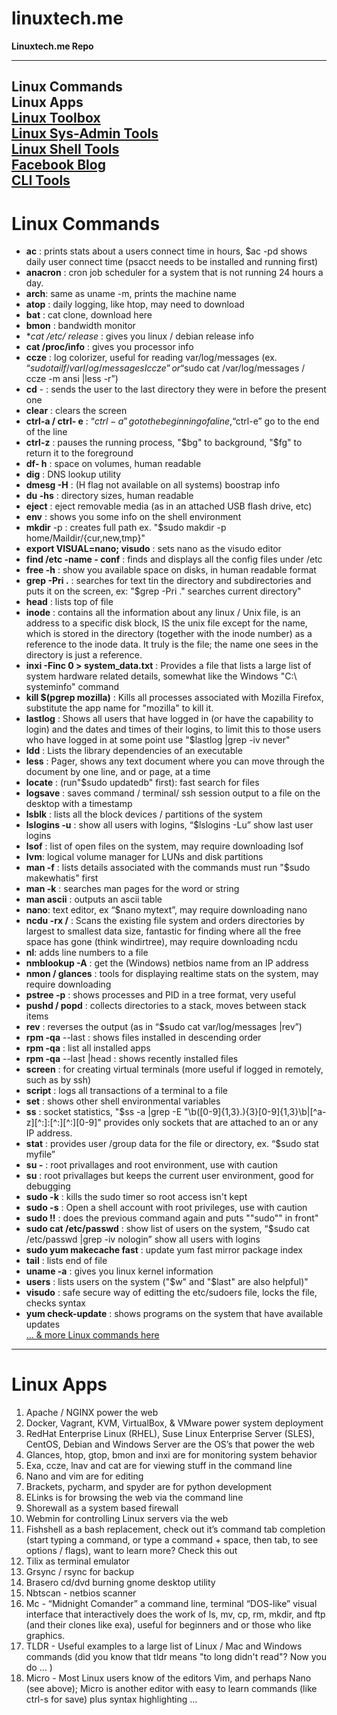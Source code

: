 # linuxtech.me

**Linuxtech.me Repo**

----
Linux Commands  
Linux Apps  
[Linux Toolbox](http://cb.vu/unixtoolbox.xhtml)  
[Linux Sys-Admin Tools](https://github.com/epcim/awesome-sysadmin2)  
[Linux Shell Tools](https://github.com/alebcay/awesome-shell/blob/master/README.md)  
[Facebook Blog](https://www.facebook.com/stewalexandercom)  
[CLI Tools](https://github.com/agarrharr/awesome-cli-apps)  
----

# Linux Commands

-  **ac** : prints stats about a users connect time in hours, $ac -pd shows daily user connect time (​psacct needs to be installed and running first)  
-  **anacron** : cron job scheduler for a system that is not running 24 hours a day.  
-  **arch**: same as uname -m, prints the machine name  
-  **atop** : daily logging, like htop, may need to download  
-  **bat** : cat clone, download here  
-  **bmon** : bandwidth monitor  
-  **cat /etc/ *release** : gives you linux / debian release info  
-  **cat /proc/info** : gives you processor info  
-  **ccze** : log colorizer, useful for reading var/log/messages (ex. “$sudo tailf /varl/og/messages I ccze” or “$sudo cat /var/log/messages / ccze -m ansi |less -r”)  
-  **cd** - : sends the user to the last directory they were in before the present one  
-  **clear** : clears the screen  
-  **ctrl-a / ctrl- e** : “$ctrl-a” go to the beginning of a line, “$ctrl-e” go to the end of the line  
-  **ctrl-z** : pauses the running process, "$bg" to background, "$fg" to return it to the foreground  
-  **df- h** : space on volumes, human readable  
-  **dig** : DNS lookup utility  
-  **dmesg -H** : (H flag not available on all systems) boostrap info  
-  **du -hs** : directory sizes, human readable  
-  **eject** : eject removable media (as in an attached USB flash drive, etc)  
-  **env** : shows you some info on the shell environment  
-  **mkdir** -p : creates full path ex. "$sudo makdir -p home/Maildir/{cur,new,tmp}"  
-  **export VISUAL=nano; visudo** : sets nano as the visudo editor  
-  **find /etc -name - conf** : finds and displays all the config files under /etc  
-  **free -h** : show you available space on disks, in human readable format  
-  **grep -Pri .** : searches for text tin the directory and subdirectories and puts it on the screen, ex: "$grep -Pri ." searches current directory"  
-  **head** : lists top of file  
-  **inode** : contains all the information about any linux / Unix file, is an address to a specific disk block, IS the unix file except for the name, which is stored in the directory (together with the inode number) as a reference to the inode data. It truly is the file; the name one sees in the directory is just a reference.  
-  **inxi -Finc 0 > system_data.txt** : Provides a file that lists a large list of system hardware related details, somewhat like the Windows "C:\ systeminfo" command  
-  **kill $(pgrep mozilla)** : Kills all processes associated with Mozilla Firefox, substitute the app name for "mozilla" to kill it.  
-  **lastlog** : Shows all users that have logged in (or have the capability to login) and the dates and times of their logins, to limit this to those users who have logged in at some point use "$lastlog |grep -iv never"  
-  **ldd** : Lists the library dependencies of an executable  
-  **less** : Pager, shows any text document where you can move through the document by one line, and or page, at a time  
-  **locate** : (run"$sudo updatedb" first): fast search for files  
-  **logsave** : saves command / terminal/ ssh session output to a file on the desktop with a timestamp  
-  **lsblk** : lists all the block devices / partitions of the system  
-  **lslogins -u** : show all users with logins, “$lslogins -Lu” show last user logins  
-  **lsof** : list of open files on the system, may require downloading lsof  
-  **lvm**: logical volume manager for LUNs and disk partitions  
-  **man -f** : lists details associated with the commands must run "$sudo makewhatis" first  
-  **man -k** : searches man pages for the word or string  
-  **man ascii** : outputs an ascii table  
-  **nano**: text editor, ex “$nano mytext”, may require downloading nano  
-  **ncdu -rx /** : Scans the existing file system and orders directories by largest to smallest data size, fantastic for finding where all the free space has gone (think windirtree), may require downloading ncdu  
-  **nl**: adds line numbers to a file  
- **nmblookup -A** : get the (Windows) netbios name from an IP address  
-  **nmon / glances** : tools for displaying realtime stats on the system, may require downloading  
-  **pstree -p** : shows processes and PID in a tree format, very useful  
-  **pushd / popd** : collects directories to a stack, moves between stack items  
-  **rev** : reverses the output (as in “$sudo cat var/log/messages |rev”)  
- **rpm -qa** --last : shows files installed in descending order  
-  **rpm -qa** : list all installed apps  
-  **rpm -qa** --last |head : shows recently installed files  
-  **screen** : for creating virtual terminals (more useful if logged in remotely, such as by ssh)  
-  **script** : logs all transactions of a terminal to a file  
-  **set** : shows other shell environmental variables  
-  **ss** : socket statistics, "$ss -a |grep -E "\b([0-9]{1,3}\.){3}[0-9]{1,3}\b|[^a-z][^:]:[^:][^:][0-9]" provides only sockets that are attached to an or any IP address.  
-  **stat** : provides user /group data for the file or directory, ex. “$sudo stat myfile”  
-  **su -** : root privallages and root environment, use with caution  
-  **su** : root privallages but keeps the current user environment, good for debugging  
-  **sudo -k** : kills the sudo timer so root access isn't kept  
-  **sudo -s** : Open a shell account with root privileges, use with caution  
-  **sudo !!** : does the previous command again and puts ""sudo"" in front"  
-  **sudo cat /etc/passwd** : show list of users on the system, “$sudo cat /etc/passwd |grep -iv nologin” show all users with logins  
-  **sudo yum makecache fast** : update yum fast mirror package index  
-  **tail** : lists end of file  
-  **uname -a** : gives you linux kernel information  
-  **users** : lists users on the system ("$w" and "$last" are also helpful)"  
-  **visudo** : safe secure way of editting the etc/sudoers file, locks the file, checks syntax  
- **yum check-update** : shows programs on the system that have available updates  
[… & more Linux commands here](http://www.linux-commands-examples.com/_alpha-numerical)
----

# Linux Apps

1.  Apache / NGINX power the web
2.  Docker, Vagrant, KVM, VirtualBox, & VMware power system deployment
3.  RedHat Enterprise Linux (RHEL), Suse Linux Enterprise Server (SLES), CentOS, Debian and Windows Server are the OS’s that power the web
4.  Glances, htop, gtop, bmon and inxi are for monitoring system behavior
5.  Exa, ccze, lnav and cat are for viewing stuff in the command line
6.  Nano and vim are for editing
7.  Brackets, pycharm, and spyder are for python development
8.  ELinks is for browsing the web via the command line
9.  Shorewall as a system based firewall
10.  Webmin for controlling Linux servers via the web
11.  Fishshell as a bash replacement, check out it’s command tab completion (start typing a command, or type a command + space, then tab, to see options / flags), want to learn more? Check this out
12.  Tilix as terminal emulator
13.  Grsync / rsync for backup
14.  Brasero cd/dvd burning gnome desktop utility
15.  Nbtscan - netbios scanner
16.  Mc - “Midnight Comander” a command line, terminal “DOS-like” visual interface that interactively does the work of ls, mv, cp, rm, mkdir, and ftp (and their clones like exa), useful for beginners and or those who like graphics.
17.  TLDR - Useful examples to a large list of Linux / Mac and Windows commands (did you know that tldr means "to long didn't read"? Now you do ... )
18.  Micro - Most Linux users know of the editors Vim, and perhaps Nano (see above); Micro is another editor with easy to learn commands (like ctrl-s for save) plus syntax highlighting ...
